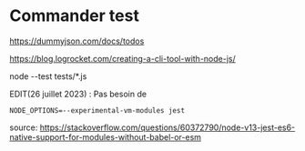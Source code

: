 # Commander test

https://dummyjson.com/docs/todos

https://blog.logrocket.com/creating-a-cli-tool-with-node-js/

node --test tests/*.js


EDIT(26 juillet 2023) : Pas besoin de

    NODE_OPTIONS=--experimental-vm-modules jest

source: https://stackoverflow.com/questions/60372790/node-v13-jest-es6-native-support-for-modules-without-babel-or-esm
